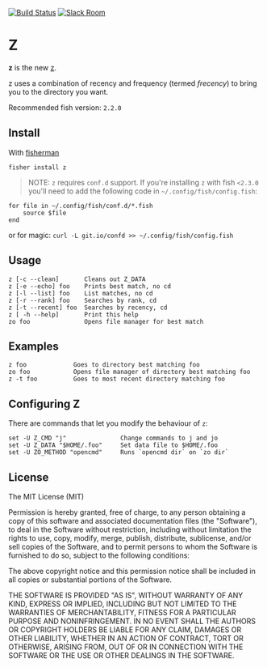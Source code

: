 [![Build Status][travis-badge]][travis-link]
[![Slack Room][slack-badge]][slack-link]

# Z

**z** is the new [z](http://github.com/rupa/z).

z uses a combination of recency and frequency (termed _frecency_) to bring you to the directory you want.

Recommended fish version: `2.2.0`

## Install

With [fisherman]

```
fisher install z
```

> NOTE: `z` requires `conf.d` support. If you're installing `z` with fish `<2.3.0` you'll need to add the following code in `~/.config/fish/config.fish`:

  ```
  for file in ~/.config/fish/conf.d/*.fish
      source $file
  end
  ```
  
  or for magic: `curl -L git.io/confd >> ~/.config/fish/config.fish`

## Usage
```
z [-c --clean]       Cleans out Z_DATA
z [-e --echo] foo    Prints best match, no cd
z [-l --list] foo    List matches, no cd
z [-r --rank] foo    Searches by rank, cd
z [-t --recent] foo  Searches by recency, cd
z [ -h --help]       Print this help
zo foo               Opens file manager for best match
```

## Examples
``` 
z foo             Goes to directory best matching foo
zo foo            Opens file manager of directory best matching foo
z -t foo          Goes to most recent directory matching foo
```

## Configuring Z
There are commands that let you modify the behaviour of `z`:
```fish
set -U Z_CMD "j"               Change commands to j and jo
set -U Z_DATA "$HOME/.foo"     Set data file to $HOME/.foo
set -U ZO_METHOD "opencmd"     Runs `opencmd dir` on `zo dir`
```

## License
The MIT License (MIT)

Permission is hereby granted, free of charge, to any person obtaining a copy
of this software and associated documentation files (the "Software"), to deal
in the Software without restriction, including without limitation the rights
to use, copy, modify, merge, publish, distribute, sublicense, and/or sell
copies of the Software, and to permit persons to whom the Software is
furnished to do so, subject to the following conditions:

The above copyright notice and this permission notice shall be included in all
copies or substantial portions of the Software.

THE SOFTWARE IS PROVIDED "AS IS", WITHOUT WARRANTY OF ANY KIND, EXPRESS OR
IMPLIED, INCLUDING BUT NOT LIMITED TO THE WARRANTIES OF MERCHANTABILITY,
FITNESS FOR A PARTICULAR PURPOSE AND NONINFRINGEMENT. IN NO EVENT SHALL THE
AUTHORS OR COPYRIGHT HOLDERS BE LIABLE FOR ANY CLAIM, DAMAGES OR OTHER
LIABILITY, WHETHER IN AN ACTION OF CONTRACT, TORT OR OTHERWISE, ARISING FROM,
OUT OF OR IN CONNECTION WITH THE SOFTWARE OR THE USE OR OTHER DEALINGS IN THE
SOFTWARE.

[slack-link]: https://fisherman-wharf.herokuapp.com/
[slack-badge]: https://img.shields.io/badge/slack-join%20the%20chat-00B9FF.svg?style=flat-square
[fisherman]: https://github.com/fisherman/fisherman
[travis-link]: https://travis-ci.org/fisherman/z
[travis-badge]: https://img.shields.io/travis/fisherman/z.svg?style=flat-square
[fin]:https://github.com/fisherman/fin

<!-- Local Variables: -->
<!-- firestarter-type: t -->
<!-- firestarter: "ronn %f;and mv %s man/man1/z.1" -->
<!-- End: -->
